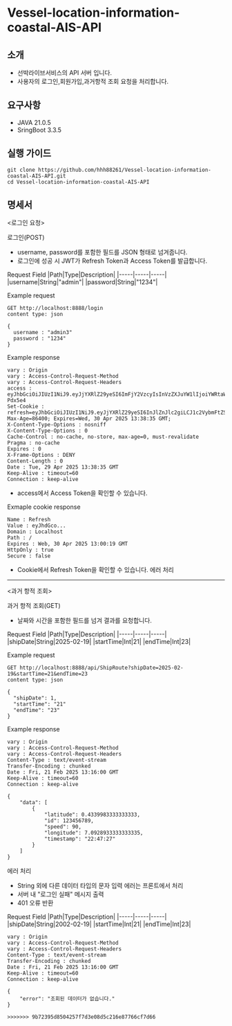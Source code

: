 # Vessel-location-information-coastal-AIS-API

## 소개
- 선박라이브서비스의 API 서버 입니다.
- 사용자의 로그인,회원가입,과거항적 조회 요청을 처리합니다.

## 요구사항
- JAVA 21.0.5 
- SringBoot 3.3.5

## 실행 가이드
```
git clone https://github.com/hhh88261/Vessel-location-information-coastal-AIS-API.git 
cd Vessel-location-information-coastal-AIS-API
```

## 명세서

<로그인 요청>

로그인(POST) 
- username, password를 포함한 필드를 JSON 형태로 넘겨줍니다.
- 로그인에 성공 시 JWT가 Refresh Token과 Access Token를 발급합니다.

Request Field 
|Path|Type|Description|
|-----|-----|-----|
|username|String|"admin"|
|password|String|"1234"|

Example request
```
GET http://localhost:8888/login
content type: json

{
  username : "admin3"
  password : "1234"
}
```

Example response

```
vary : Origin 
vary : Access-Control-Request-Method
vary : Access-Control-Request-Headers
access : eyJhbGciOiJIUzI1NiJ9.eyJjYXRlZ29yeSI6ImFjY2VzcyIsInVzZXJuYW1lIjoiYWRtaW4zIiwicm9sZSI6IlRlc3RSb2xlIiwiaWF0IjoxNzQ1OTMzOTE1LCJleHAiOjE3NDU5MzQ1MTV9.sqYdf2_r84qHCYu7aRjAjd6_iG2vpCIBjqDJ-Pdx5e4
Set-Cookie : refresh=eyJhbGciOiJIUzI1NiJ9.eyJjYXRlZ29yeSI6InJlZnJlc2giLCJ1c2VybmFtZSI6ImFkbWluMyIsInJvbGUiOiJUZXN0Um9sZSIsImlhdCI6MTc0NTkzMzkxNSwiZXhwIjoxNzQ2MDIwMzE1fQ.lFo1jneMNtp6EzgZKNL3ZdKY7AXup5_DcUcq29rPNmA; Max-Age=86400; Expires=Wed, 30 Apr 2025 13:38:35 GMT;
X-Content-Type-Options : nosniff
X-Content-Type-Options : 0
Cache-Control : no-cache, no-store, max-age=0, must-revalidate
Pragma : no-cache
Expires : 0
X-Frame-Options : DENY
Content-Length : 0
Date : Tue, 29 Apr 2025 13:38:35 GMT
Keep-Alive : timeout=60
Connection : keep-alive

```
- access에서 Access Token을 확인할 수 있습니다.

Exmaple cookie response

```
Name : Refresh
Value : eyJhdGco...
Domain : Localhost
Path : /
Expires : Web, 30 Apr 2025 13:00:19 GMT
HttpOnly : true
Secure : false
```

- Cookie에서 Refresh Token을 확인할 수 있습니다.
에러 처리


- - -
<과거 항적 조회>

과거 항적 조회(GET)
- 날짜와 시간을 포함한 필드를 넘겨 결과를 요청합니다.

Request Field 
|Path|Type|Description|
|-----|-----|-----|
|shipDate|String|2025-02-19|
|startTime|Int|21|
|endTime|Int|23|

Example request
```
GET http://localhost:8888/api/ShipRoute?shipDate=2025-02-19&startTime=21&endTime=23
content type: json

{
  "shipDate": 1,
  "startTime": "21"
  "endTime": "23"
}
```

Example response

```
vary : Origin 
vary : Access-Control-Request-Method
vary : Access-Control-Request-Headers
Content-Type : text/event-stream
Transfer-Encoding : chunked
Date : Fri, 21 Feb 2025 13:16:00 GMT
Keep-Alive : timeout=60
Connection : keep-alive

{
    "data": [
        {
            "latitude": 0.4339983333333333,
            "id": 123456789,
            "speed": 90,
            "longitude": 7.0928933333333335,
            "timestamp": "22:47:27"
        }
    ]
} 
```

에러 처리
- String 외에 다른 데이터 타입의 문자 입력 에러는 프론트에서 처리
- 서버 내 "로그인 실패" 메시지 출력
- 401 오류 반환

Request Field 
|Path|Type|Description|
|-----|-----|-----|
|shipDate|String|2002-02-19|
|startTime|Int|21|
|endTime|Int|23|

```
vary : Origin 
vary : Access-Control-Request-Method
vary : Access-Control-Request-Headers
Content-Type : text/event-stream
Transfer-Encoding : chunked
Date : Fri, 21 Feb 2025 13:16:00 GMT
Keep-Alive : timeout=60
Connection : keep-alive

{
    "error": "조회된 데이터가 없습니다."
}

>>>>>>> 9b72395d8504257f7d3e08d5c216e87766cf7d66

```




